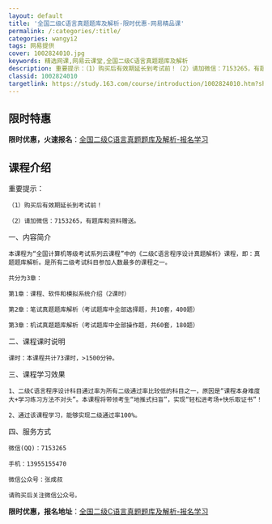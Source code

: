 ```yaml
---
layout: default
title: '全国二级C语言真题题库及解析-限时优惠-网易精品课'
permalink: /:categories/:title/
categories: wangyi2
tags: 网易提供
cover: 1002824010.jpg
keywords: 精选网课,网易云课堂,全国二级C语言真题题库及解析
description: 重要提示：（1）购买后有效期延长到考试前！（2）请加微信：7153265，有题库和资料赠送。一、内容简介本课程为“全国计
classid: 1002824010
targetlink: https://study.163.com/course/introduction/1002824010.htm?share=1&shareId=1025206652&utm_campaign=share&utm_medium=iphoneShare&utm_source=&utm_u=1025206652
---
```


## 限时特惠

**限时优惠，火速报名**：[全国二级C语言真题题库及解析-报名学习](https://study.163.com/course/introduction/1002824010.htm?share=1&shareId=1025206652&utm_campaign=share&utm_medium=iphoneShare&utm_source=&utm_u=1025206652)

## 课程介绍

重要提示：

    （1）购买后有效期延长到考试前！

    （2）请加微信：7153265，有题库和资料赠送。



一、内容简介

    本课程为“全国计算机等级考试系列云课程”中的《二级C语言程序设计真题解析》课程，即：真题题库解析。是所有二级考试科目参加人数最多的课程之一。

    共分为3章：

    第1章：课程、软件和模拟系统介绍（2课时）

    第2章：笔试真题题库解析（考试题库中全部选择题，共10套，400题）

    第3章：机试真题题库解析（考试题库中全部操作题，共60套，180题）

二、课程课时说明

    课时：本课程共计73课时，>1500分钟。

三、课程学习效果

    1、二级C语言程序设计科目通过率为所有二级通过率比较低的科目之一，原因是“课程本身难度大+学习练习方法不对头”。本课程将带领考生“地推式扫盲”，实现“轻松进考场+快乐取证书”！

    2、通过该课程学习，能够实现二级通过率100%。

四、服务方式

    微信(QQ)：7153265

    手机：13955155470

    微信公众号：张成叔

    请购买后关注微信公众号。

**限时优惠，报名地址**：[全国二级C语言真题题库及解析-报名学习](https://study.163.com/course/introduction/1002824010.htm?share=1&shareId=1025206652&utm_campaign=share&utm_medium=iphoneShare&utm_source=&utm_u=1025206652)


